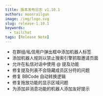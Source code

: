 ```yaml
---
title: 版本发布日志 v1.10.1
authors: moonrailgun
image: /img/logo.svg
slug: release-1.10.1
keywords:
  - tailchat
tags: [Release Note]
---
```


- 在群组/私信用户弹出框中添加机器人标签
- 添加机器人规则以禁止搜索引擎抓取邀请页面
- 允许在私信对话中使用 @ 提及功能
- 修复提及列表不会隐藏成员区分符的问题
- 修复 BBCode 自动转换逻辑
- 修复拖放功能的显示区域问题
- 为添加非消息功能的机器人添加友好提示
